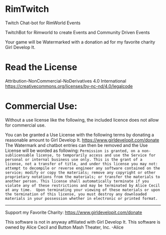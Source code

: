 # RimTwitch
Twitch Chat-bot for RimWorld Events

TwitchBot for Rimworld to create Events and Community Driven Events
        
Your game will be Watermarked with a donation ad for my favorite charity Girl Develop It.

# Read the License
Attribution-NonCommercial-NoDerivatives 4.0 International
https://creativecommons.org/licenses/by-nc-nd/4.0/legalcode

 
# Commercial Use: 
Without a use license like the following, the included licence does not allow for commercial use.

You can be granted a Use License with the following terms by donating a reasonable amount to Girl Develop It.  https://www.girldevelopit.com/donate
The Watermark and chatbot entries can then be removed and the Use License will be worded as following:
`Permission is granted, on a non-sublicensable license, to temporarily access and use the Service for personal or internal business use only.
This is the grant of a license, not a transfer of title, and under this license you may not:
    attempt to decompile or reverse engineer any software contained on the service;
    modify or copy the materials;
    remove any copyright or other proprietary notations from the materials; or
    transfer the materials to another person.
This license shall automatically terminate if you violate any of these restrictions and may be terminated by Alice Cecil at any time. 
Upon terminating your viewing of these materials or upon the termination of this license, you must destroy any downloaded materials in your possession whether in electronic or printed format.`



----
Support my Favorite Charity:
https://www.girldevelopit.com/donate
        
This software is not in anyway affiliated with Girl Develop It. 
This software is owned by Alice Cecil and Button Mash Theater, Inc. 
-Alice